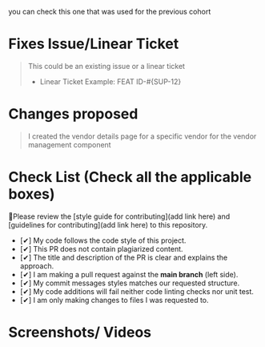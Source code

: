you can check this one that was used for the previous cohort

# Fixes Issue/Linear Ticket

> This could be an existing issue or a linear ticket
>
> - Linear Ticket Example: FEAT ID-#{SUP-12}

# Changes proposed

> I created the vendor details page for a specific vendor for the vendor management component

# Check List (Check all the applicable boxes)

:rotating_light:Please review the [style guide for contributing](add link here) and [guidelines for contributing](add link here) to this repository.

- [✔] My code follows the code style of this project.
- [✔] This PR does not contain plagiarized content.
- [✔] The title and description of the PR is clear and explains the approach.
- [✔] I am making a pull request against the **main branch** (left side).
- [✔] My commit messages styles matches our requested structure.
- [✔] My code additions will fail neither code linting checks nor unit test.
- [✔] I am only making changes to files I was requested to.

# Screenshots/ Videos

<!-- If the changes are static page changes or UI changes add screenshots -->
<!-- If the changes involve implementing a functionality or working with apis, include a video
detailing how to implement the functionality and the request to the api and responses from the api endpoint-->
<!-- Add all the screenshots/videos which support your changes i.e before your change and after your change -->
